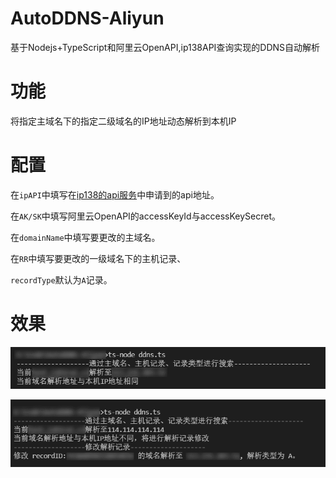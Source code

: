 # AutoDDNS-Aliyun

基于Nodejs+TypeScript和阿里云OpenAPI,ip138API查询实现的DDNS自动解析

# 功能
将指定主域名下的指定二级域名的IP地址动态解析到本机IP

# 配置
在`ipAPI`中填写在[ip138的api服务](https://user.ip138.com/ip/)中申请到的api地址。

在`AK/SK`中填写阿里云OpenAPI的accessKeyId与accessKeySecret。

在`domainName`中填写要更改的主域名。

在`RR`中填写要更改的一级域名下的主机记录、

`recordType`默认为`A`记录。

# 效果

![](./Preview/demo1.png)

![](./Preview/demo2.png)